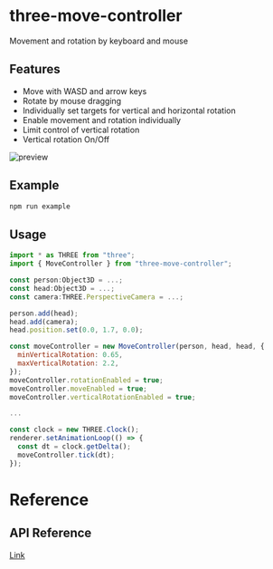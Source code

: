 # three-move-controller
 
Movement and rotation by keyboard and mouse

## Features
* Move with WASD and arrow keys
* Rotate by mouse dragging
* Individually set targets for vertical and horizontal rotation
* Enable movement and rotation individually
* Limit control of vertical rotation
* Vertical rotation On/Off

 ![preview](https://user-images.githubusercontent.com/20784450/212250950-dd7ff3b7-3b4b-4c65-a546-ce2af021a589.gif)


## Example
```bash
npm run example
```

## Usage
```javascript
import * as THREE from "three";
import { MoveController } from "three-move-controller";

const person:Object3D = ...;
const head:Object3D = ...;
const camera:THREE.PerspectiveCamera = ...;

person.add(head);
head.add(camera);
head.position.set(0.0, 1.7, 0.0);

const moveController = new MoveController(person, head, head, {
  minVerticalRotation: 0.65,
  maxVerticalRotation: 2.2,
});
moveController.rotationEnabled = true;
moveController.moveEnabled = true;
moveController.verticalRotationEnabled = true;

...

const clock = new THREE.Clock();
renderer.setAnimationLoop(() => {
  const dt = clock.getDelta();
  moveController.tick(dt);
});
```

# Reference

## API Reference
[Link](docs/three-move-controller.md)
